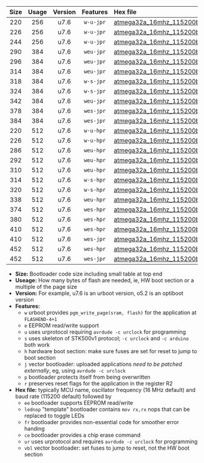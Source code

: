 |Size|Usage|Version|Features|Hex file|
|:-:|:-:|:-:|:-:|:--|
|220|256|u7.6|`w-u-jpr`|[atmega32a_16mhz_115200bps_ur_vbl.hex](https://raw.githubusercontent.com/stefanrueger/urboot/main/atmega32a_16mhz_115200bps_ur_vbl.hex)|
|226|256|u7.6|`w-u-jpr`|[atmega32a_16mhz_115200bps_lednop_ur_vbl.hex](https://raw.githubusercontent.com/stefanrueger/urboot/main/atmega32a_16mhz_115200bps_lednop_ur_vbl.hex)|
|244|256|u7.6|`w-u-jpr`|[atmega32a_16mhz_115200bps_lednop_fr_ur_vbl.hex](https://raw.githubusercontent.com/stefanrueger/urboot/main/atmega32a_16mhz_115200bps_lednop_fr_ur_vbl.hex)|
|290|384|u7.6|`weu-jpr`|[atmega32a_16mhz_115200bps_ee_ur_vbl.hex](https://raw.githubusercontent.com/stefanrueger/urboot/main/atmega32a_16mhz_115200bps_ee_ur_vbl.hex)|
|296|384|u7.6|`weu-jpr`|[atmega32a_16mhz_115200bps_ee_lednop_ur_vbl.hex](https://raw.githubusercontent.com/stefanrueger/urboot/main/atmega32a_16mhz_115200bps_ee_lednop_ur_vbl.hex)|
|314|384|u7.6|`weu-jpr`|[atmega32a_16mhz_115200bps_ee_lednop_fr_ur_vbl.hex](https://raw.githubusercontent.com/stefanrueger/urboot/main/atmega32a_16mhz_115200bps_ee_lednop_fr_ur_vbl.hex)|
|318|384|u7.6|`w-s-jpr`|[atmega32a_16mhz_115200bps_vbl.hex](https://raw.githubusercontent.com/stefanrueger/urboot/main/atmega32a_16mhz_115200bps_vbl.hex)|
|324|384|u7.6|`w-s-jpr`|[atmega32a_16mhz_115200bps_lednop_vbl.hex](https://raw.githubusercontent.com/stefanrueger/urboot/main/atmega32a_16mhz_115200bps_lednop_vbl.hex)|
|342|384|u7.6|`weu-jpr`|[atmega32a_16mhz_115200bps_ee_lednop_fr_ce_ur_vbl.hex](https://raw.githubusercontent.com/stefanrueger/urboot/main/atmega32a_16mhz_115200bps_ee_lednop_fr_ce_ur_vbl.hex)|
|378|384|u7.6|`wes-jpr`|[atmega32a_16mhz_115200bps_ee_vbl.hex](https://raw.githubusercontent.com/stefanrueger/urboot/main/atmega32a_16mhz_115200bps_ee_vbl.hex)|
|384|384|u7.6|`wes-jpr`|[atmega32a_16mhz_115200bps_ee_lednop_vbl.hex](https://raw.githubusercontent.com/stefanrueger/urboot/main/atmega32a_16mhz_115200bps_ee_lednop_vbl.hex)|
|220|512|u7.6|`w-u-hpr`|[atmega32a_16mhz_115200bps_ur.hex](https://raw.githubusercontent.com/stefanrueger/urboot/main/atmega32a_16mhz_115200bps_ur.hex)|
|226|512|u7.6|`w-u-hpr`|[atmega32a_16mhz_115200bps_lednop_ur.hex](https://raw.githubusercontent.com/stefanrueger/urboot/main/atmega32a_16mhz_115200bps_lednop_ur.hex)|
|286|512|u7.6|`weu-hpr`|[atmega32a_16mhz_115200bps_ee_ur.hex](https://raw.githubusercontent.com/stefanrueger/urboot/main/atmega32a_16mhz_115200bps_ee_ur.hex)|
|292|512|u7.6|`weu-hpr`|[atmega32a_16mhz_115200bps_ee_lednop_ur.hex](https://raw.githubusercontent.com/stefanrueger/urboot/main/atmega32a_16mhz_115200bps_ee_lednop_ur.hex)|
|310|512|u7.6|`weu-hpr`|[atmega32a_16mhz_115200bps_ee_lednop_fr_ur.hex](https://raw.githubusercontent.com/stefanrueger/urboot/main/atmega32a_16mhz_115200bps_ee_lednop_fr_ur.hex)|
|314|512|u7.6|`w-s-hpr`|[atmega32a_16mhz_115200bps.hex](https://raw.githubusercontent.com/stefanrueger/urboot/main/atmega32a_16mhz_115200bps.hex)|
|320|512|u7.6|`w-s-hpr`|[atmega32a_16mhz_115200bps_lednop.hex](https://raw.githubusercontent.com/stefanrueger/urboot/main/atmega32a_16mhz_115200bps_lednop.hex)|
|338|512|u7.6|`weu-hpr`|[atmega32a_16mhz_115200bps_ee_lednop_fr_ce_ur.hex](https://raw.githubusercontent.com/stefanrueger/urboot/main/atmega32a_16mhz_115200bps_ee_lednop_fr_ce_ur.hex)|
|374|512|u7.6|`wes-hpr`|[atmega32a_16mhz_115200bps_ee.hex](https://raw.githubusercontent.com/stefanrueger/urboot/main/atmega32a_16mhz_115200bps_ee.hex)|
|380|512|u7.6|`wes-hpr`|[atmega32a_16mhz_115200bps_ee_lednop.hex](https://raw.githubusercontent.com/stefanrueger/urboot/main/atmega32a_16mhz_115200bps_ee_lednop.hex)|
|410|512|u7.6|`wes-hpr`|[atmega32a_16mhz_115200bps_ee_lednop_fr.hex](https://raw.githubusercontent.com/stefanrueger/urboot/main/atmega32a_16mhz_115200bps_ee_lednop_fr.hex)|
|410|512|u7.6|`wes-jpr`|[atmega32a_16mhz_115200bps_ee_lednop_fr_vbl.hex](https://raw.githubusercontent.com/stefanrueger/urboot/main/atmega32a_16mhz_115200bps_ee_lednop_fr_vbl.hex)|
|452|512|u7.6|`wes-hpr`|[atmega32a_16mhz_115200bps_ee_lednop_fr_ce.hex](https://raw.githubusercontent.com/stefanrueger/urboot/main/atmega32a_16mhz_115200bps_ee_lednop_fr_ce.hex)|
|452|512|u7.6|`wes-jpr`|[atmega32a_16mhz_115200bps_ee_lednop_fr_ce_vbl.hex](https://raw.githubusercontent.com/stefanrueger/urboot/main/atmega32a_16mhz_115200bps_ee_lednop_fr_ce_vbl.hex)|

- **Size:** Bootloader code size including small table at top end
- **Useage:** How many bytes of flash are needed, ie, HW boot section or a multiple of the page size
- **Version:** For example, u7.6 is an urboot version, o5.2 is an optiboot version
- **Features:**
  + `w` urboot provides `pgm_write_page(sram, flash)` for the application at `FLASHEND-4+1`
  + `e` EEPROM read/write support
  + `u` uses urprotocol requiring `avrdude -c urclock` for programming
  + `s` uses skeleton of STK500v1 protocol; `-c urclock` and `-c arduino` both work
  + `h` hardware boot section: make sure fuses are set for reset to jump to boot section
  + `j` vector bootloader: uploaded applications *need to be patched externally*, eg, using `avrdude -c urclock`
  + `p` bootloader protects itself from being overwritten
  + `r` preserves reset flags for the application in the register R2
- **Hex file:** typically MCU name, oscillator frequency (16 MHz default) and baud rate (115200 default) followed by
  + `ee` bootloader supports EEPROM read/write
  + `lednop` "template" bootloader contains `mov rx,rx` nops that can be replaced to toggle LEDs
  + `fr` bootloader provides non-essential code for smoother error handing
  + `ce` bootloader provides a chip erase command
  + `ur` uses urprotocol and requires `avrdude -c urclock` for programming
  + `vbl` vector bootloader: set fuses to jump to reset, not the HW boot section
